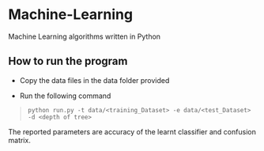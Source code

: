 Machine-Learning
================

Machine Learning algorithms written in Python

## How to run the program

+ Copy the data files in the data folder provided

+ Run the following command

>`python run.py -t data/<training_Dataset> -e data/<test_Dataset> -d <depth of tree>`

The reported parameters are accuracy of the learnt classifier and confusion matrix.